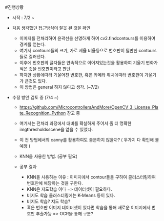 #진행상황

- 시작 : 7/2 ~
- 처음 생각했던 접근방식이 잘못 된 것을 확인
  - 이미지를 전처리하여 윤곽선을 선명하게 하여 cv2.findcontours를 이용하여 경계를 얻는다.
  - 여기서 contours들의 크기, 가로 세율 비율등으로 번호판이 될만한 contours들로 걸러낸다.
  - 이후에 번호판의 글자들은 연속적으로 이어져있는것을 활용하여 기울기 변화가 적은 것을 번호판이라고 판단.
  - 하지만 상황에따라 기울어진 번호판, 혹은 카메라 위치에따라 번호판이 기울기가 큰것도 있다.
  - 이 방법은 general 하지 않다고 생각. (~7/2)


- 수정 방안 검토 중 (7/4 ~)
  - https://github.com/MicrocontrollersAndMore/OpenCV_3_License_Plate_Recognition_Python 참고 중
  - 여기서는 전처리 과정에서 대비를 확실하게 주어서 좀 더 명확한 imgthresholdsscene을 얻을 수 있었다.
  - 이 전 방법에서의 canny를 활용하여도 충분하지 않을까? ( 두가지 다 확인해 볼 예정 )
  - KNN을 사용한 방법. (공부 필요)
  
  - 공부 결과
    - KNN을 사용하는 이유 : 이미지에서 contour들을 구하여 클러스터링하여 번호판에 해당하는 것을 구한다.
    - KNN은 지도학습 이다 => 데이터셋이 필요하다.
    - 비지도 학습 클러스터링에는 K-Means 등이 있다.
    - 비지도 학습? 지도 학습?
    - 혹은 번호판 이미지 데이터셋이 있다면 학습을 통해 새로운 이미지에서 번호판 추출가능 => OCR을 통해 구분?
